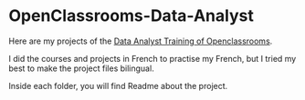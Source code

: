 # OpenClassrooms-Data-Analyst

Here are my projects of the [Data Analyst Training of Openclassrooms](https://openclassrooms.com/en/paths/324-data-analyst#path-tabs).

I did the courses and projects in French to practise my French, but I tried my best to make the project files bilingual.  

Inside each folder, you will find Readme about the project. 
